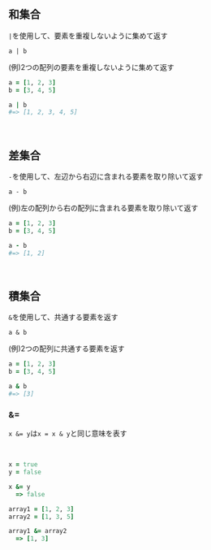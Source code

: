 ## 和集合
`|`を使用して、要素を重複しないように集めて返す  
```
a | b
```
(例)2つの配列の要素を重複しないように集めて返す
```rb
a = [1, 2, 3]
b = [3, 4, 5]

a | b
#=> [1, 2, 3, 4, 5]
```

<br>

## 差集合
`-`を使用して、左辺から右辺に含まれる要素を取り除いて返す  
```
a - b
```
(例)左の配列から右の配列に含まれる要素を取り除いて返す
```rb
a = [1, 2, 3]
b = [3, 4, 5]

a - b
#=> [1, 2]
```

<br>

## 積集合
`&`を使用して、共通する要素を返す  
```
a & b
```
(例)2つの配列に共通する要素を返す
```rb
a = [1, 2, 3]
b = [3, 4, 5]

a & b
#=> [3]
```

### &=
`x &= y`は`x = x & y`と同じ意味を表す

<br>

```rb
x = true
y = false

x &= y
  => false
```
```rb
array1 = [1, 2, 3]
array2 = [1, 3, 5]

array1 &= array2
  => [1, 3]
```

